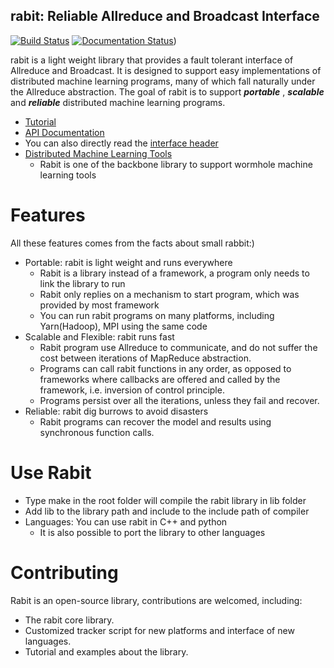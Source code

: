 ## rabit: Reliable Allreduce and Broadcast Interface
[![Build Status](https://travis-ci.org/dmlc/rabit.svg?branch=master)](https://travis-ci.org/dmlc/rabit)
[![Documentation Status](https://readthedocs.org/projects/rabit/badge/?version=latest)](http://rabit.readthedocs.org/))

rabit is a light weight library that provides a fault tolerant interface of Allreduce and Broadcast. It is designed to support easy implementations of distributed machine learning programs, many of which fall naturally under the Allreduce abstraction. The goal of rabit is to support ***portable*** , ***scalable*** and ***reliable*** distributed machine learning programs. 

* [Tutorial](guide)
* [API Documentation](http://homes.cs.washington.edu/~tqchen/rabit/doc)
* You can also directly read the [interface header](include/rabit.h)
* [Distributed Machine Learning Tools](https://github.com/dmlc/wormhole)
  - Rabit is one of the backbone library to support wormhole machine learning tools

Features
====
All these features comes from the facts about small rabbit:)
* Portable: rabit is light weight and runs everywhere
  - Rabit is a library instead of a framework, a program only needs to link the library to run
  - Rabit only replies on a mechanism to start program, which was provided by most framework
  - You can run rabit programs on many platforms, including Yarn(Hadoop), MPI using the same code
* Scalable and Flexible: rabit runs fast
  * Rabit program use Allreduce to communicate, and do not suffer the cost between iterations of MapReduce abstraction.
  - Programs can call rabit functions in any order, as opposed to frameworks where callbacks are offered and called by the framework, i.e. inversion of control principle.
  - Programs persist over all the iterations, unless they fail and recover.
* Reliable: rabit dig burrows to avoid disasters
  - Rabit programs can recover the model and results using synchronous function calls.

Use Rabit
====
* Type make in the root folder will compile the rabit library in lib folder
* Add lib to the library path and include to the include path of compiler
* Languages: You can use rabit in C++ and python
  - It is also possible to port the library to other languages

Contributing
====
Rabit is an open-source library, contributions are welcomed, including:
* The rabit core library.
* Customized tracker script for new platforms and interface of new languages.
* Tutorial and examples about the library.
